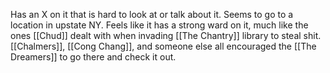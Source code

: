 Has an X on it that is hard to look at or talk about it. Seems to go to a location in upstate NY. Feels like it has a strong ward on it, much like the ones [[Chud]] dealt with when invading [[The Chantry]] library to steal shit. [[Chalmers]], [[Cong Chang]], and someone else all encouraged the [[The Dreamers]] to go there and check it out.